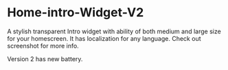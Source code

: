 # Home-intro-Widget-V2

A stylish transparent Intro widget with ability of both medium and large size for your homescreen. It has localization for any language.
Check out screenshot for more info.

Version 2 has new battery.
